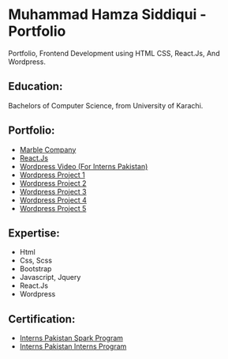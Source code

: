 # Muhammad Hamza Siddiqui - Portfolio
Portfolio, Frontend Development using HTML CSS, React.Js, And Wordpress.

## Education:
Bachelors of Computer Science, from University of Karachi.

## Portfolio:
<ul>
  <li><a href="https://mhsidd997.github.io/Marble_Website/">Marble Company</a></li>
  <li><a href="https://github.com/mhsidd997/React.js">React.Js</a></li>
  <li><a href="https://drive.google.com/file/d/18tyLUYYfDcE_rW8vxuuFURifW_XiM5a1/view?usp=sharing">Wordpress Video (For Interns Pakistan)</a></li>
  <li><a href="https://crocfitbspoke.com">Wordpress Project 1</a></li>
  <li><a href="https://yellowstonejackets.com/blog/">Wordpress Project 2</a></li>
  <li><a href="https://americanjacket.store/">Wordpress Project 3</a></li>
  <li><a href="https://fhr-foundation.org/">Wordpress Project 4</a></li>
  <li><a href="https://www.misjedesign.no/">Wordpress Project 5</a></li>
 </ul>

## Expertise:
<ul>
  <li>Html</li>
  <li>Css, Scss</li>
  <li>Bootstrap</li>
  <li>Javascript, Jquery</li>
  <li>React.Js</li>
  <li>Wordpress</li>
</ul>

## Certification:
<ul>
  <li><a href="https://drive.google.com/file/d/1eriBgpKh0InWnfTX5bfvoJpvrz98W6BW/view?usp=sharing">Interns Pakistan Spark Program</a></li>
  <li><a href="https://drive.google.com/file/d/1PShM0GJrOeUpdVRYqKyjloMp-HkA5cKs/view?usp=sharing">Interns Pakistan Interns Program</a></li>
</ul>
